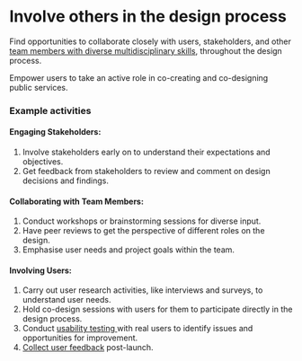 # Involve others in the design process

Find opportunities to collaborate closely with users, stakeholders, and other [team members with diverse multidisciplinary skills](https://app.gitbook.com/o/pxmRWOPoaU8fUAbbcrus/s/4D3oEcPGpYoKnwkQmCzJ/govstack-implementation-playbook/sample-digital-team-composition), throughout the design process.

Empower users to take an active role in co-creating and co-designing public services.

### Example activities

#### **Engaging Stakeholders:**

1. Involve stakeholders early on to understand their expectations and objectives.
2. Get feedback from stakeholders to review and comment on design decisions and findings.

#### **Collaborating with Team Members:**

1. Conduct workshops or brainstorming sessions for diverse input.
2. Have peer reviews to get the perspective of different roles on the design.
3. Emphasise user needs and project goals within the team.

#### **Involving Users:**

1. Carry out user research activities, like interviews and surveys, to understand user needs.
2. Hold co-design sessions with users for them to participate directly in the design process.
3. Conduct [usability testing ](test-with-users.md)with real users to identify issues and opportunities for improvement.
4. [Collect user feedback](monitor-performance.md) post-launch.

&#x20;
